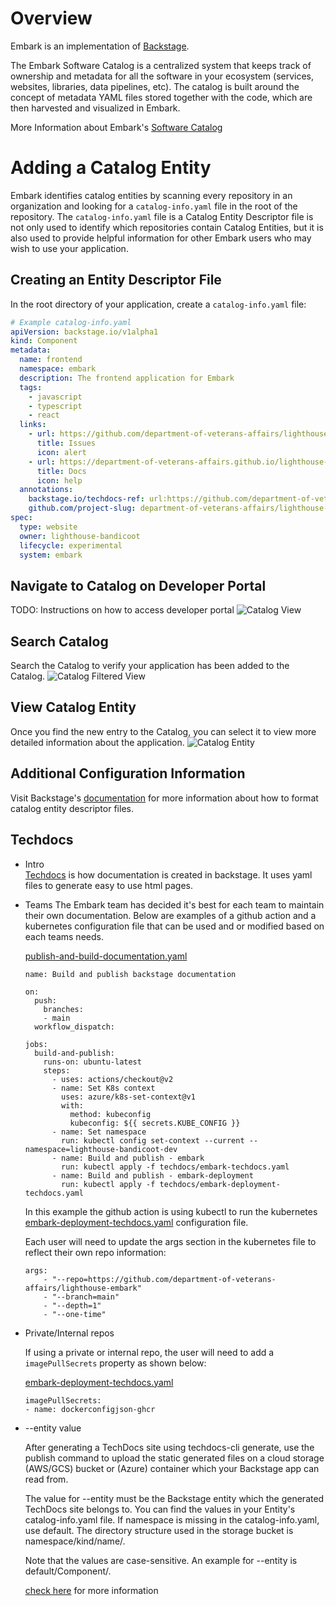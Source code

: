 # Overview

Embark is an implementation of [Backstage](https://backstage.io/).

The Embark Software Catalog is a centralized system that keeps track of ownership and metadata for all the software in your ecosystem (services, websites, libraries, data pipelines, etc). The catalog is built around the concept of metadata YAML files stored together with the code, which are then harvested and visualized in Embark.

More Information about Embark's [Software Catalog](https://backstage.io/docs/features/software-catalog/software-catalog-overview)

# Adding a Catalog Entity

Embark identifies catalog entities by scanning every repository in an organization and looking for a `catalog-info.yaml` file in the root of the repository. The `catalog-info.yaml` file is a Catalog Entity Descriptor file is not only used to identify which repositories contain Catalog Entities, but it is also used to provide helpful information for other Embark users who may wish to use your application.

## Creating an Entity Descriptor File

In the root directory of your application, create a `catalog-info.yaml` file:

```yaml
# Example catalog-info.yaml
apiVersion: backstage.io/v1alpha1
kind: Component
metadata:
  name: frontend
  namespace: embark
  description: The frontend application for Embark
  tags:
    - javascript
    - typescript
    - react
  links:
    - url: https://github.com/department-of-veterans-affairs/lighthouse-embark/issues
      title: Issues
      icon: alert
    - url: https://department-of-veterans-affairs.github.io/lighthouse-embark/
      title: Docs
      icon: help
  annotations:
    backstage.io/techdocs-ref: url:https://github.com/department-of-veterans-affairs/lighthouse-embark
    github.com/project-slug: department-of-veterans-affairs/lighthouse-embark
spec:
  type: website
  owner: lighthouse-bandicoot
  lifecycle: experimental
  system: embark
```

## Navigate to Catalog on Developer Portal

TODO: Instructions on how to access developer portal
![Catalog View](https://raw.githubusercontent.com/department-of-veterans-affairs/lighthouse-embark/main/docs/images/catalog_view.png)

## Search Catalog

Search the Catalog to verify your application has been added to the Catalog.
![Catalog Filtered View](https://raw.githubusercontent.com/department-of-veterans-affairs/lighthouse-embark/main/docs/images/catalog_filtered_view.png)

## View Catalog Entity

Once you find the new entry to the Catalog, you can select it to view more detailed information about the application.
![Catalog Entity](https://raw.githubusercontent.com/department-of-veterans-affairs/lighthouse-embark/main/docs/images/catalog_entity.png)

## Additional Configuration Information

Visit Backstage's [documentation](https://backstage.io/docs/features/software-catalog/descriptor-format) for more information about how to format catalog entity descriptor files.

## Techdocs

- Intro  
[Techdocs](https://backstage.io/docs/features/techdocs/techdocs-overview) is how documentation is created in backstage. It uses yaml files to generate easy to use html pages.


- Teams
  The Embark team has decided it's best for each team to maintain their own documentation. Below are examples of a github action and a kubernetes configuration file that can be used and or modified based on each teams needs.

  [publish-and-build-documentation.yaml](https://github.com/department-of-veterans-affairs/embark-deployment/blob/main/.github/workflows/build-and-publish-documentation.yaml)

  ```
  name: Build and publish backstage documentation

  on:
    push:
      branches:
      - main
    workflow_dispatch:

  jobs:
    build-and-publish:
      runs-on: ubuntu-latest
      steps:
        - uses: actions/checkout@v2
        - name: Set K8s context
          uses: azure/k8s-set-context@v1
          with:
            method: kubeconfig
            kubeconfig: ${{ secrets.KUBE_CONFIG }}
        - name: Set namespace
          run: kubectl config set-context --current --namespace=lighthouse-bandicoot-dev
        - name: Build and publish - embark
          run: kubectl apply -f techdocs/embark-techdocs.yaml
        - name: Build and publish - embark-deployment
          run: kubectl apply -f techdocs/embark-deployment-techdocs.yaml
  ```
  In this example the github action is using kubectl to run the kubernetes [embark-deployment-techdocs.yaml](https://github.com/department-of-veterans-affairs/embark-deployment/blob/main/techdocs/embark-techdocs.yaml) configuration file.

  Each user will need to update the args section in the kubernetes file to reflect their own repo information:

  ```
  args:
      - "--repo=https://github.com/department-of-veterans-affairs/lighthouse-embark"
      - "--branch=main"
      - "--depth=1"
      - "--one-time"
  ```

- Private/Internal repos

  If using a private or internal repo, the user will need to add a `imagePullSecrets` property as shown below:

  [embark-deployment-techdocs.yaml](https://github.com/department-of-veterans-affairs/embark-deployment/blob/main/techdocs/embark-deployment-techdocs.yaml#L62)

  ```
  imagePullSecrets:
  - name: dockerconfigjson-ghcr
  ```

- --entity value

  After generating a TechDocs site using techdocs-cli generate, use the publish command to upload the static generated files on a cloud storage (AWS/GCS) bucket or (Azure) container which your Backstage app can read from.

  The value for --entity must be the Backstage entity which the generated TechDocs site belongs to. You can find the values in your Entity's catalog-info.yaml file. If namespace is missing in the catalog-info.yaml, use default. The directory structure used in the storage bucket is namespace/kind/name/<files>.

  Note that the values are case-sensitive. An example for --entity is default/Component/<entityName>.

  [check here](https://backstage.io/docs/features/techdocs/cli#publish-generated-techdocs-sites) for more information